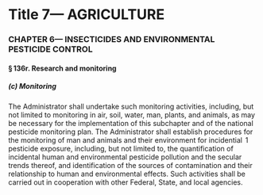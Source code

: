 
# Title 7— AGRICULTURE
### CHAPTER 6— INSECTICIDES AND ENVIRONMENTAL PESTICIDE CONTROL
#### § 136r. Research and monitoring
##### (c) Monitoring

The Administrator shall undertake such monitoring activities, including, but not limited to monitoring in air, soil, water, man, plants, and animals, as may be necessary for the implementation of this subchapter and of the national pesticide monitoring plan. The Administrator shall establish procedures for the monitoring of man and animals and their environment for incidential  1 pesticide exposure, including, but not limited to, the quantification of incidental human and environmental pesticide pollution and the secular trends thereof, and identification of the sources of contamination and their relationship to human and environmental effects. Such activities shall be carried out in cooperation with other Federal, State, and local agencies.
